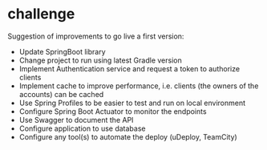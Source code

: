 # challenge

Suggestion of improvements to go live a first version:
- Update SpringBoot library
- Change project to run using latest Gradle version
- Implement Authentication service and request a token to authorize clients
- Implement cache to improve performance, i.e. clients (the owners of the accounts) can be cached
- Use Spring Profiles to be easier to test and run on local environment
- Configure Spring Boot Actuator to monitor the endpoints
- Use Swagger to document the API
- Configure application to use database
- Configure any tool(s) to automate the deploy (uDeploy, TeamCity)